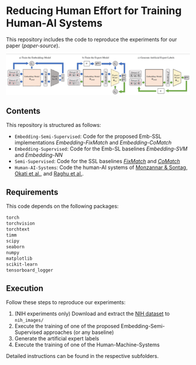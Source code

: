 # Reducing Human Effort for Training Human-AI Systems

This repository includes the code to reproduce the experiments for our paper (_paper-source_).

<p align="center">
  <img src="framework.jpg" width="900" alt="Overview of the proposed framework"/>
</p>

## Contents
This repository is structured as follows:
* `Embedding-Semi-Supervised`: Code for the proposed Emb-SSL implementations *Embedding-FixMatch* and *Embedding-CoMatch*
* `Embedding-Supervised`: Code for the Emb-SL baselines *Embedding-SVM* and *Embedding-NN*
* `Semi-Supervised`: Code for the SSL baselines <a href="https://arxiv.org/abs/2001.07685">*FixMatch*</a> and <a href="https://arxiv.org/abs/2011.11183">*CoMatch*</a> 
* `Human-AI-Systems`: Code the human-AI systems of <a href="https://proceedings.mlr.press/v119/mozannar20b.html">Monzannar & Sontag</a>, 
<a href="https://arxiv.org/abs/2103.08902">Okati et al.</a>, and
<a href="https://arxiv.org/abs/1903.12220">Raghu et al.</a>. 

## Requirements
This code depends on the following packages:
```shell
torch
torchvision
torchtext
timm
scipy
seaborn
numpy
matplotlib
scikit-learn
tensorboard_logger
```

## Execution
Follow these steps to reproduce our experiments: 
1. (NIH experiments only) Download and extract the <a href="https://cloud.google.com/healthcare-api/docs/resources/public-datasets/nih-chest">NIH dataset</a> to `nih_images/`
2. Execute the training of one of the proposed Embedding-Semi-Supervised approaches (or any baseline)
3. Generate the artificial expert labels
4. Execute the training of one of the Human-Machine-Systems

Detailed instructions can be found in the respective subfolders.

